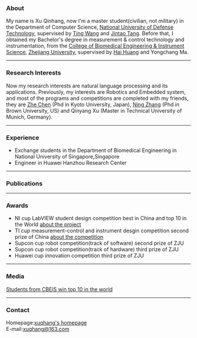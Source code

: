 ### About

My name is Xu Qinhang, now I'm a master student(civilian, not military) in the Department of Computer Science, [National University of Defense Technology](https://english.nudt.edu.cn/), supervised by [Ting Wang](http://www.icourses.cn/web/sword/portal/teacherDetails?userId=ff80808140ce83a70140cfb499a4008d) and [Jintao Tang](http://www.icourses.cn/web/sword/portal/teacherDetails?userId=ff80808140dacae90140e17cdef804e3). Before that, I obtained my Bachelor's degree in measurement & control technology and instrumentation, from the [College of Biomedical Engineering & Instrument Science](http://www.cbeis.zju.edu.cn/cbeisen/), [Zhejiang University](http://www.zju.edu.cn/english/), supervised by [Hai Huang](https://person.zju.edu.cn/en/0082083) and Yongchang Ma.

***
### Research Interests
Now my research interests are natural language processing and its applications. 
Previously, my interests are Robotics and Embedded system, and most of the programs and competitions are completed with my friends, they are [Zhe Chen](https://chenzhekl.me/?fbclid=IwAR3gEnxEGD4U80DM4ESv7Y6Nbpi_6qgMAMKKkGidrJTCMzJ3c9OH4GUeYXk) (Phd in Kyoto University, Japan), [Ning Zhang](https://www.linkedin.com/in/znsuperman/) (Phd in Brown University, US) and Qinyang Xu (Master in Technical University of Munich, Germany).

***
### Experience
* Exchange students in the Department of Biomedical Engineering in National University of Singapore,Singapore
* Engineer in Huawei Hanzhou Research Center

***
### Publications

***
### Awards
* NI cup LabVIEW student design competition best in China and top 10 in the World [about the project](https://forums.ni.com/t5/General-Academic-Projects/The-bionic-mechanical-arm-system-based-on-Kinect-and-LABVIEW/ta-p/3518917?profile.language=en)
* TI cup measurement-control and instrument desgin competition second prize of China [about the competition](https://e2echina.ti.com/group/universityprogram/w/contests/477)   
* Supcon cup robot competition(track of software) second prize of ZJU  
* Supcon cup robot competition(track of hardware) third prize of ZJU  
* Huawei cup innovation competition third prize of ZJU  
 
***
### Media
[Students from CBEIS win top 10 in the world](http://www.news.zju.edu.cn/2014/0929/c24346a63619/page.htm)

***
### Contact
Homepage:[xuqhang's homepage](https://xuqhang.github.io)  
E-mail:xuqhang@163.com



